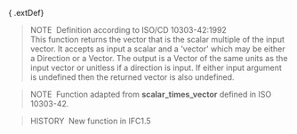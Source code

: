 ﻿{ .extDef}
> NOTE&nbsp; Definition according to ISO/CD 10303-42:1992  
> This function returns the vector that is the scalar multiple of the input vector. It accepts as input a scalar and a 'vector' which may be either a Direction or a Vector. The output is a Vector of the same units as the input vector or unitless if a direction is input. If either input argument is undefined then the returned vector is also undefined.

> NOTE&nbsp; Function adapted from **scalar_times_vector** defined in ISO 10303-42.

> HISTORY&nbsp; New function in IFC1.5
